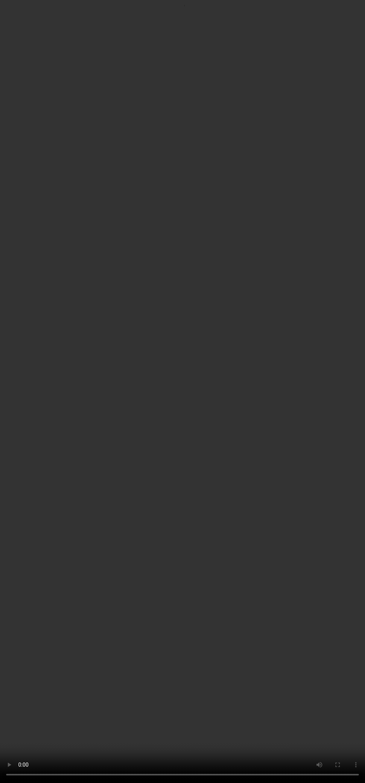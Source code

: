 # <span style="color:#364BC9">Writing Clear Tasks</span>

<video src="${PRIVATE_PROMPTING_VIDEO_4}" frameborder="0" allowfullscreen style="position: absolute; top: 0; left: 0; width: 100%; height: 100%; border: none; object-fit: cover;" controls="" controlslist="nodownload nofullscreen" style="width: 100%" />

### Effective prompts specify:

* **What** to do
* **What** to include
* **Who** the response is for

### Example:

* *"Write about electric vehicles"  ❌ **Vs** “In under 100 words, explain two pros and one con of electric vehicles for urban commuters.” ✅*

### Best Practices:

* Use **action verbs**: Summarise, Compare, Extract, Rephrase, Predict, Evaluate
* Follow the **Verb + Object** format
* Optionally add: audience or output format (e.g., bullets, tables)

### Quick Mind Template:

:::tip
**Verb + Object** + *(Audience or Format)*

* Example: “Translate into Hindi for school students.”
* Example: “List key risks in bullet points.”
:::

### 💡For SFT & Model Evaluation

Prompts used for training or evaluation should be written so any annotator interprets the task the same way. Consistency leads to cleaner, higher-quality data.&#x20;